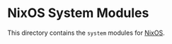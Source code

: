 # NixOS System Modules

This directory contains the `system` modules for [NixOS](https://nixos.org).
